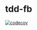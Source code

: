 # tdd-fb

[![codecov](https://codecov.io/gh/EDGENortheastern/tdd-fb/graph/badge.svg?token=w9gGCYHzSH)](https://codecov.io/gh/EDGENortheastern/tdd-fb)
